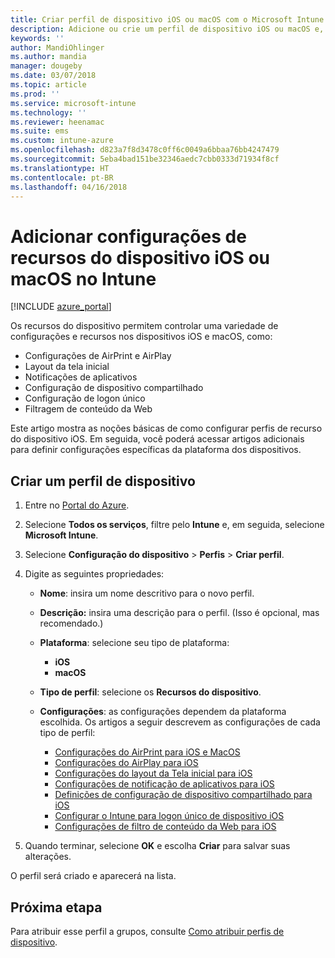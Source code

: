 ```yaml
---
title: Criar perfil de dispositivo iOS ou macOS com o Microsoft Intune – Azure | Microsoft Docs
description: Adicione ou crie um perfil de dispositivo iOS ou macOS e, em seguida, defina as configurações de AirPrint, de AirPlay, de layout da tela inicial, de notificações do aplicativo, de dispositivo compartilhado, de logon único e de filtro de conteúdo da Web no Microsoft Intune.
keywords: ''
author: MandiOhlinger
ms.author: mandia
manager: dougeby
ms.date: 03/07/2018
ms.topic: article
ms.prod: ''
ms.service: microsoft-intune
ms.technology: ''
ms.reviewer: heenamac
ms.suite: ems
ms.custom: intune-azure
ms.openlocfilehash: d823a7f8d3478c0ff6c0049a6bbaa76bb4247479
ms.sourcegitcommit: 5eba4bad151be32346aedc7cbb0333d71934f8cf
ms.translationtype: HT
ms.contentlocale: pt-BR
ms.lasthandoff: 04/16/2018
---
```

# <a name="add-ios-or-macos-device-feature-settings-in-intune"></a>Adicionar configurações de recursos do dispositivo iOS ou macOS no Intune

[!INCLUDE [azure_portal](./includes/azure_portal.md)]

Os recursos do dispositivo permitem controlar uma variedade de configurações e recursos nos dispositivos iOS e macOS, como:

- Configurações de AirPrint e AirPlay
- Layout da tela inicial
- Notificações de aplicativos
- Configuração de dispositivo compartilhado
- Configuração de logon único
- Filtragem de conteúdo da Web

Este artigo mostra as noções básicas de como configurar perfis de recurso do dispositivo iOS. Em seguida, você poderá acessar artigos adicionais para definir configurações específicas da plataforma dos dispositivos.

## <a name="create-a-device-profile"></a>Criar um perfil de dispositivo

1. Entre no [Portal do Azure](https://portal.azure.com).
2. Selecione **Todos os serviços**, filtre pelo **Intune** e, em seguida, selecione **Microsoft Intune**.
3. Selecione **Configuração do dispositivo** > **Perfis** > **Criar perfil**.
4. Digite as seguintes propriedades:

   - **Nome**: insira um nome descritivo para o novo perfil.
   - **Descrição:** insira uma descrição para o perfil. (Isso é opcional, mas recomendado.)
   - **Plataforma**: selecione seu tipo de plataforma:
     - **iOS**
     - **macOS**
   - **Tipo de perfil**: selecione os **Recursos do dispositivo**.
   - **Configurações**: as configurações dependem da plataforma escolhida. Os artigos a seguir descrevem as configurações de cada tipo de perfil:

     - [Configurações do AirPrint para iOS e MacOS](air-print-settings-ios-macos.md)
     - [Configurações do AirPlay para iOS](airplay-settings-ios.md)
     - [Configurações do layout da Tela inicial para iOS](home-screen-settings-ios.md)
     - [Configurações de notificação de aplicativos para iOS](app-notification-settings-ios.md)
     - [Definições de configuração de dispositivo compartilhado para iOS](shared-device-settings-ios.md)
     - [Configurar o Intune para logon único de dispositivo iOS](sso-ios.md)
     - [Configurações de filtro de conteúdo da Web para iOS](web-content-filter-settings-ios.md)

5. Quando terminar, selecione **OK** e escolha **Criar** para salvar suas alterações.

O perfil será criado e aparecerá na lista.

## <a name="next-step"></a>Próxima etapa

Para atribuir esse perfil a grupos, consulte [Como atribuir perfis de dispositivo](device-profile-assign.md).